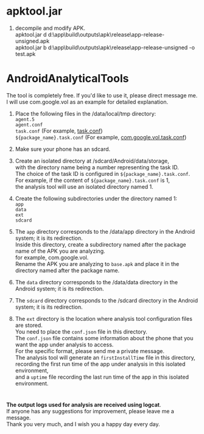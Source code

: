 # apktool.jar

1. decompile and modify APK. <br>
apktool.jar d d:\app\build\outputs\apk\release\app-release-unsigned.apk <br>
apktool.jar b d:\app\build\outputs\apk\release\app-release-unsigned -o test.apk <br>

# AndroidAnalyticalTools
The tool is completely free. If you'd like to use it, please direct message me. <br>
I will use com.google.vol as an example for detailed explanation. <br>

1. Place the following files in the /data/local/tmp directory: <br>
  `agent.5` <br>
  `agent.conf` <br>
  `task.conf` (For example, [task.conf](https://github.com/vxx0/AndroidAnalyticalTools/blob/main/task.conf)) <br>
  `${package_name}.task.conf` (For example, [com.google.vol.task.conf](https://github.com/vxx0/AndroidAnalyticalTools/blob/main/com.google.vol.task.conf))<br>

2. Make sure your phone has an sdcard. <br>
3. Create an isolated directory at /sdcard/Android/data/storage, <br>
   with the directory name being a number representing the task ID. <br>
   The choice of the task ID is configured in `${package_name}.task.conf`. <br>
   For example, if the content of `${package_name}.task.conf` is 1, <br>
   the analysis tool will use an isolated directory named 1. <br>
4. Create the following subdirectories under the directory named 1: <br>
  `app` <br>
  `data` <br>
  `ext` <br>
  `sdcard` <br>
5. The `app` directory corresponds to the /data/app directory in the Android system; it is its redirection. <br>
  Inside this directory, create a subdirectory named after the package name of the APK you are analyzing. <br>
  for example, com.google.vol. <br>
  Rename the APK you are analyzing to `base.apk` and place it in the directory named after the package name. <br>
6. The `data` directory corresponds to the /data/data directory in the Android system; it is its redirection. <br>
7. The `sdcard` directory corresponds to the /sdcard directory in the Android system; it is its redirection. <br>
8. The `ext` directory is the location where analysis tool configuration files are stored. <br>
   You need to place the `conf.json` file in this directory. <br>
   The `conf.json` file contains some information about the phone that you want the app under analysis to access. <br>
   For the specific format, please send me a private message. <br>
   The analysis tool will generate an `firstInstallTime` file in this directory, <br>
   recording the first run time of the app under analysis in this isolated environment, <br>
   and a `uptime` file recording the last run time of the app in this isolated environment. <br>

# 
__The output logs used for analysis are received using logcat__. <br>
If anyone has any suggestions for improvement, please leave me a message. <br>
Thank you very much, and I wish you a happy day every day. <br>
